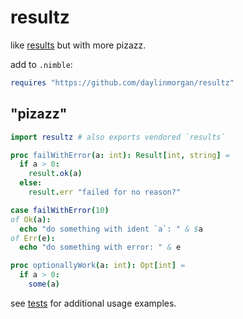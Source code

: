 # resultz

like [results](https://github.com/arnetheduck/nim-results/tree/master) but with more pizazz.

add to `.nimble`:

```nim
requires "https://github.com/daylinmorgan/resultz"
```

## "pizazz"

```nim
import resultz # also exports vendored `results`

proc failWithError(a: int): Result[int, string] =
  if a > 0:
    result.ok(a)
  else:
    result.err "failed for no reason?"

case failWithError(10)
of Ok(a):
  echo "do something with ident `a`: " & $a
of Err(e):
  echo "do something with error: " & e

proc optionallyWork(a: int): Opt[int] =
  if a > 0:
    some(a)
```

see [tests](./tests/) for additional usage examples.

